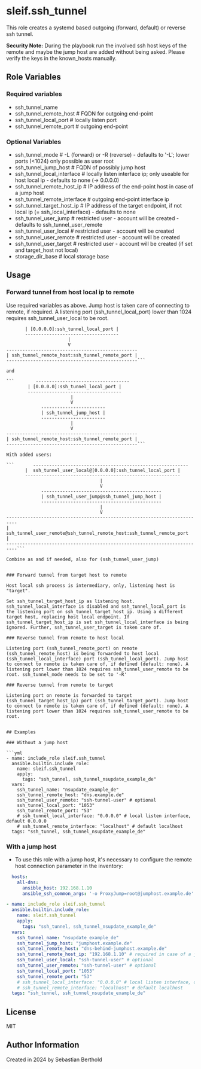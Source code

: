 # sleif.ssh_tunnel

This role creates a systemd based outgoing (forward, default) or reverse ssh tunnel.

**Security Note:** During the playbook run the involved ssh host keys of the remote and maybe the jump host are added without being asked. Please verify the keys in the known_hosts manually.

## Role Variables

### Required variables

- ssh_tunnel_name
- ssh_tunnel_remote_host # FQDN for outgoing end-point
- ssh_tunnel_local_port # locally listen port
- ssh_tunnel_remote_port # outgoing end-point

### Optional Variables

- ssh_tunnel_mode # -L (forward) or -R (reverse) - defaults to '-L'; lower ports (<1024) only possible as user root
- ssh_tunnel_jump_host # FQDN of possibly jump host
- ssh_tunnel_local_interface # locally listen interface ip; only useable for host local ip - defaults to none (-> 0.0.0.0)
- ssh_tunnel_remote_host_ip # IP address of the end-point host in case of a jump host
- ssh_tunnel_remote_interface # outgoing end-point interface ip
- ssh_tunnel_target_host_ip # IP address of the target endpoint, if not local ip (= ssh_local_interface) - defaults to none
- ssh_tunnel_user_jump # restricted user - account will be created - defaults to ssh_tunnel_user_remote
- ssh_tunnel_user_local # restricted user - account will be created
- ssh_tunnel_user_remote # restricted user - account will be created
- ssh_tunnel_user_target # restricted user - account will be created (if set and target_host not local)
- storage_dir_base # local storage base

## Usage

### Forward tunnel from host local ip to remote

Use required variables as above. Jump host is taken care of connecting to remote, if required.
A listening port (ssh_tunnel_local_port) lower than 1024 requires ssh_tunnel_user_local to be root.

```       -----------------------------------
       | [0.0.0.0]:ssh_tunnel_local_port |
       -----------------------------------
                       |
                       V
-------------------------------------------------
| ssh_tunnel_remote_host:ssh_tunnel_remote_port |
-------------------------------------------------```

and

```        -----------------------------------
        | [0.0.0.0]:ssh_tunnel_local_port |
        -----------------------------------
                        |
                        V
             ------------------------
             | ssh_tunnel_jump_host |
             ------------------------
                        |
                        V
-------------------------------------------------
| ssh_tunnel_remote_host:ssh_tunnel_remote_port |
-------------------------------------------------```

With added users:

```       ----------------------------------------------------------
       |  ssh_tunnel_user_local@[0.0.0.0]:ssh_tunnel_local_port |
       ----------------------------------------------------------
                                   |
                                   V
             ---------------------------------------------
             | ssh_tunnel_user_jump@ssh_tunnel_jump_host |
             ---------------------------------------------
                                   |
                                   V
--------------------------------------------------------------------------
|  ssh_tunnel_user_remote@ssh_tunnel_remote_host:ssh_tunnel_remote_port  |
--------------------------------------------------------------------------```

Combine as and if needed, also for (ssh_tunnel_user_jump)


### Forward tunnel from target host to remote

Host local ssh process is intermediary, only, listening host is "target".

Set ssh_tunnel_target_host_ip as listening host. ssh_tunnel_local_interface is disabled and ssh_tunnel_local_port is the listening port on ssh_tunnel_target_host_ip. Using a different target host, replacing host local endpoint. If ssh_tunnel_target_host_ip is set ssh_tunnel_local_interface is being ignored. Further, ssh_tunnel_user_target is taken care of.

### Reverse tunnel from remote to host local

Listening port (ssh_tunnel_remote_port) on remote (ssh_tunnel_remote_host) is being forwarded to host local (ssh_tunnel_local_interface) port (ssh_tunnel_local_port). Jump host to connect to remote is taken care of, if defined (default: none). A listening port lower than 1024 requires ssh_tunnel_user_remote to be root. ssh_tunnel_mode needs to be set to '-R'

### Reverse tunnel from remote to target

Listening port on remote is forwarded to target (ssh_tunnel_target_host_ip) port (ssh_tunnel_target_port). Jump host to connect to remote is taken care of, if defined (default: none). A listening port lower than 1024 requires ssh_tunnel_user_remote to be root.


## Examples

### Without a jump host

```yml
- name: include_role sleif.ssh_tunnel
  ansible.builtin.include_role:
    name: sleif.ssh_tunnel
    apply:
      tags: "ssh_tunnel, ssh_tunnel_nsupdate_example_de"
  vars:
    ssh_tunnel_name: "nsupdate_example_de"
    ssh_tunnel_remote_host: "dns.example.de"
    ssh_tunnel_user_remote: "ssh-tunnel-user" # optional
    ssh_tunnel_local_port: "1053"
    ssh_tunnel_remote_port: "53"
    # ssh_tunnel_local_interface: "0.0.0.0" # local listen interface, default 0.0.0.0
    # ssh_tunnel_remote_interface: "localhost" # default localhost
  tags: "ssh_tunnel, ssh_tunnel_nsupdate_example_de"
```

### With a jump host

- To use this role with a jump host, it's necessary to configure the remote host connection parameter in the inventory:

```yml
  hosts:
    all-dns:
      ansible_host: 192.168.1.10
      ansible_ssh_common_args: '-o ProxyJump=root@jumphost.example.de'
```

```yml
- name: include_role sleif.ssh_tunnel
  ansible.builtin.include_role:
    name: sleif.ssh_tunnel
    apply:
      tags: "ssh_tunnel, ssh_tunnel_nsupdate_example_de"
  vars:
    ssh_tunnel_name: "nsupdate_example_de"
    ssh_tunnel_jump_host: "jumphost.example.de"
    ssh_tunnel_remote_host: "dns-behind-jumphost.example.de"
    ssh_tunnel_remote_host_ip: "192.168.1.10" # required in case of a jump host
    ssh_tunnel_user_local: "ssh-tunnel-user" # optional
    ssh_tunnel_user_remote: "ssh-tunnel-user" # optional
    ssh_tunnel_local_port: "1053"
    ssh_tunnel_remote_port: "53"
    # ssh_tunnel_local_interface: "0.0.0.0" # local listen interface, default 0.0.0.0
    # ssh_tunnel_remote_interface: "localhost" # default localhost
  tags: "ssh_tunnel, ssh_tunnel_nsupdate_example_de"
```

## License

MIT

## Author Information

Created in 2024 by Sebastian Berthold
